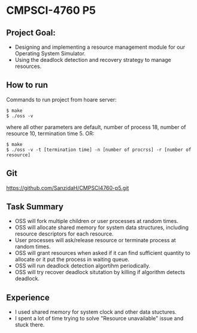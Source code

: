 # CMPSCI-4760 P5

## Project Goal:

* Designing and implementing a resource management module for our Operating System
Simulator.
* Using the deadlock detection and recovery strategy to manage resources.

## How to run
Commands to run project from hoare server:
```
$ make
$ ./oss -v 
```
where all other parameters are default, number of process 18, number of resource 10, termination time 5.
OR:
```
$ make
$ ./oss -v -t [termination time] -n [number of procrss] -r [number of resource]
```

## Git

https://github.com/SanzidaH/CMPSCI4760-p5.git

## Task Summary

* OSS will fork multiple children or user processes at random times.
* OSS will allocate shared memory for system data structures, including resource descriptors for each resource.
* User processes will ask/release resource or terminate process at random times.
* OSS will grant resources when asked if it can find sufficient quantity to allocate or it put the process in waiting queue.
* OSS will run deadlock detection algortihm periodically. 
* OSS will try recover deadlock situtation by killing if algorithm detects deadlock.

## Experience

* I used shared memory for system clock and other data stuctures. 
* I spent a lot of time trying to solve "Resource unavailable" issue and stuck there.
